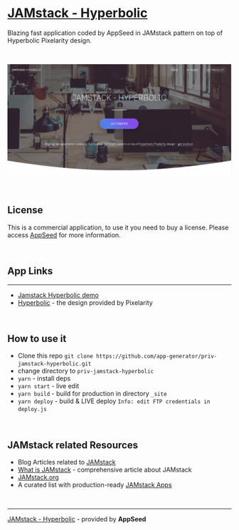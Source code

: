 # [JAMstack - Hyperbolic](https://jamstack-hyperbolic.appseed.us/)

Blazing fast application coded by AppSeed in JAMstack pattern on top of Hyperbolic Pixelarity design.

<br />

![JAMstack Hyperbolic - Gif animated intro.](https://github.com/app-generator/static/blob/master/products/jamstack-hyperbolic-intro.gif?raw=true)

<br />

## License

This is a commercial application, to use it you need to buy a license. Please access [AppSeed](https://appseed.us/pricing) for more information.

<br />

## App Links
---
 - [Jamstack Hyperbolic demo](https://jamstack-hyperbolic.appseed.us/)
 - [Hyperbolic](https://html5up.net/fractal) - the design provided by Pixelarity 

<br />

## How to use it
- Clone this repo `git clone https://github.com/app-generator/priv-jamstack-hyperbolic.git`
- change directory to `priv-jamstack-hyperbolic`
- `yarn` - install deps
- `yarn start` - live edit
- `yarn build` - build for production in directory `_site`
- `yarn deploy` - build & LIVE deploy `Info: edit FTP credentials in deploy.js `

<br />

## JAMstack related Resources
- Blog Articles related to [JAMstack](https://blog.appseed.us/tag/jamstack/)
- [What is JAMstack](https://blog.appseed.us/what-is-jamstack/) - comprehensive article about JAMstack
- [JAMstack.org](https://jamstack.org/)
- A curated list with production-ready [JAMstack Apps](https://appseed.us/apps/jamstack)

<br />

---
[JAMstack - Hyperbolic](https://jamstack-hyperbolic.appseed.us/) - provided by **AppSeed**
